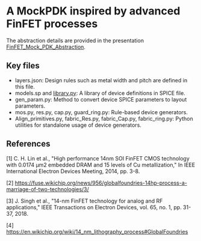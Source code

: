 # A MockPDK inspired by advanced FinFET processes

The abstraction details are provided in the presentation [FinFET_Mock_PDK_Abstraction](https://github.com/ALIGN-analoglayout/ALIGN-public/tree/documentation_update/pdks/FinFET14nm_Mock_PDK).

## Key files

* layers.json: Design rules such as metal width and pitch are defined in this file.
* models.sp and [library.py](https://github.com/ALIGN-analoglayout/ALIGN-public/blob/master/align/schema/library.py): A library of device definitions in SPICE file.
* gen_param.py: Method to convert device SPICE parameters to layout parameters.
* mos.py, res.py, cap.py, guard_ring.py: Rule-based device generators.
* Align_primitives.py, fabric_Res.py, fabric_Cap.py, fabric_ring.py: Python utilities for standalone usage of device generators. 

## References

[1] C. H. Lin et al., "High performance 14nm SOI FinFET CMOS technology with 0.0174 µm2 embedded DRAM and 15 levels of Cu metallization," In IEEE International Electron Devices Meeting, 2014, pp. 3-8.

[2] https://fuse.wikichip.org/news/956/globalfoundries-14hp-process-a-marriage-of-two-technologies/3/

[3] J. Singh et al., "14-nm FinFET technology for analog and RF applications," IEEE Transactions on Electron Devices, vol. 65, no. 1, pp. 31-37, 2018.

[4] https://en.wikichip.org/wiki/14_nm_lithography_process#GlobalFoundries

